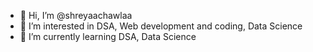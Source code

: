 - 👋 Hi, I’m @shreyaachawlaa
- 👀 I’m interested in  DSA, Web development and coding, Data Science
- 🌱 I’m currently learning DSA, Data Science



<!---
shreyaachawlaa/shreyaachawlaa is a ✨ special ✨ repository because its `README.md` (this file) appears on your GitHub profile.
You can click the Preview link to take a look at your changes.
--->
